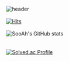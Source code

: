 ![header](https://capsule-render.vercel.app/api?type=waving&color=random&height=300&section=header&text=KimSooAh&fontSize=90)
</br>
</br>
[![Hits](https://hits.seeyoufarm.com/api/count/incr/badge.svg?url=https%3A%2F%2Fgithub.com%2Fksa3067%2Fhit-counter&count_bg=%23C281FF&title_bg=%236A5CD2&icon=&icon_color=%23E7E7E7&title=hits&edge_flat=false)](https://hits.seeyoufarm.com)
</br>
</br>
![SooAh's GitHub stats](https://github-readme-stats.vercel.app/api?username=KimSua99&show_icons=true&theme=radical)
</br>
</br>
</br>
[![Solved.ac Profile](http://mazassumnida.wtf/api/generate_badge?boj=ksa3067)](https://solved.ac/ksa3067)<br/>

